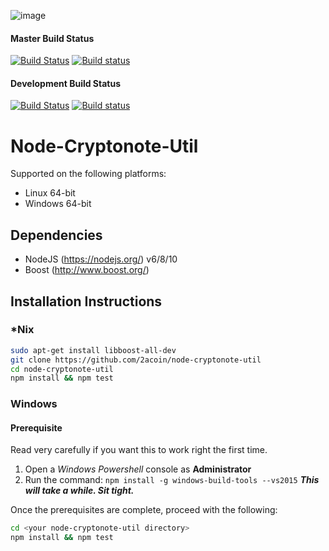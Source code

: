 ![image](https://i.imgur.com/fWVGDMA.png)

#### Master Build Status
[![Build Status](https://travis-ci.org/2acoin/node-cryptonote-util.svg?branch=master)](https://travis-ci.org/node-cryptonote-util/2acoin) [![Build status](https://ci.appveyor.com/api/projects/status/github/2acoin/node-cryptonote-util?branch=master&svg=true)](https://ci.appveyor.com/project/2acoin/node-cryptonote-util/branch/master)


#### Development Build Status
[![Build Status](https://travis-ci.org/2acoin/node-cryptonote-util.svg?branch=development)](https://travis-ci.org/node-cryptonote-util/2acoin) [![Build status](https://ci.appveyor.com/api/projects/status/github/2acoin/node-cryptonote-util?branch=development&svg=true)](https://ci.appveyor.com/project/2acoin/node-cryptonote-util/branch/development)

# Node-Cryptonote-Util

Supported on the following platforms:

* Linux 64-bit
* Windows 64-bit

## Dependencies

* NodeJS (https://nodejs.org/) v6/8/10
* Boost (http://www.boost.org/)

## Installation Instructions

### *Nix

```bash
sudo apt-get install libboost-all-dev
git clone https://github.com/2acoin/node-cryptonote-util
cd node-cryptonote-util
npm install && npm test
```

### Windows

#### Prerequisite

Read very carefully if you want this to work right the first time.

1) Open a *Windows Powershell* console as **Administrator**
2) Run the command: `npm install -g windows-build-tools --vs2015`
   ***This will take a while. Sit tight.***
   
Once the prerequisites are complete, proceed with the following:

```bash
cd <your node-cryptonote-util directory>
npm install && npm test
```
